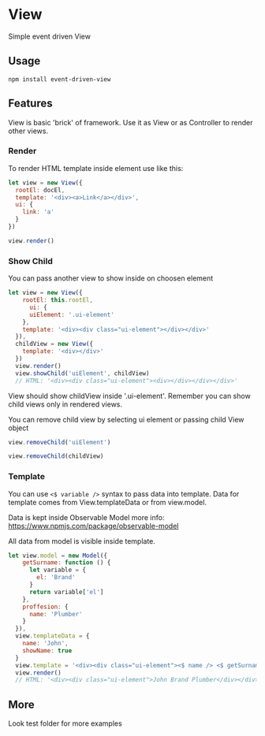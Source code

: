 # View
Simple event driven View

## Usage

```npm install event-driven-view```

## Features

View is basic 'brick' of framework. Use it as View or as Controller to render other views.

### Render

To render HTML template inside element use like this:
```js
let view = new View({
  rootEl: docEl,
  template: '<div><a>Link</a></div>',
  ui: {
    link: 'a'
  }
})

view.render()
```

### Show Child

You can pass another view to show inside on choosen element

```js
let view = new View({
    rootEl: this.rootEl,
      ui: {
      uiElement: '.ui-element'
    },
    template: '<div><div class="ui-element"></div></div>'
  }),
  childView = new View({
    template: '<div></div>'
  })
  view.render()
  view.showChild('uiElement', childView)
  // HTML: '<div><div class="ui-element"><div></div></div></div>'
```
View should show childView inside '.ui-element'. Remember you can show child views only in rendered views.


You can remove child view by selecting ui element or passing child View object
```js
view.removeChild('uiElement')
```

```js
view.removeChild(childView)
```



### Template 

You can use ```<$ variable />``` syntax to pass data into template.
Data for template comes from View.templateData or from view.model.

Data is kept inside Observable Model more info: https://www.npmjs.com/package/observable-model

All data from model is visible inside template.

```js
let view.model = new Model({
    getSurname: function () {
      let variable = {
        el: 'Brand'
      }
      return variable['el']
    },
    proffesion: {
      name: 'Plumber'
    }
  }),
  view.templateData = {
    name: 'John',
    showName: true
  }
  view.template = '<div><div class="ui-element"><$ name /> <$ getSurname() /> <$ proffesion.name /></div></div>'
  view.render()
  // HTML: '<div><div class="ui-element">John Brand Plumber</div></div>'
```

## More

Look test folder for more examples
